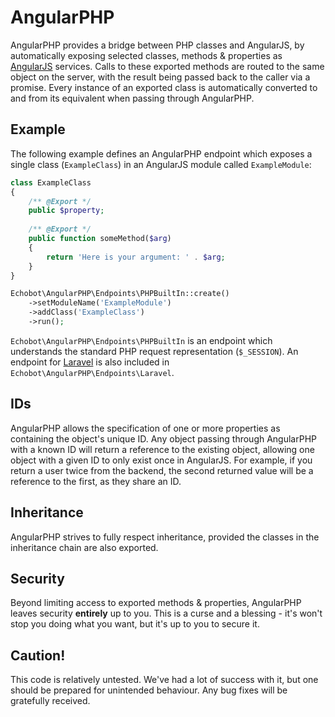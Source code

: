 # AngularPHP

AngularPHP provides a bridge between PHP classes and AngularJS, by automatically exposing selected classes, methods & properties as [AngularJS](https://angularjs.org/) services.  Calls to these exported methods are routed to the same object on the server, with the result being passed back to the caller via a promise.  Every instance of an exported class is automatically converted to and from its equivalent when passing through AngularPHP.

## Example

The following example defines an AngularPHP endpoint which exposes a single class (`ExampleClass`) in an AngularJS module called `ExampleModule`:

```php
class ExampleClass
{
    /** @Export */
    public $property;
    
    /** @Export */
    public function someMethod($arg)
    {
        return 'Here is your argument: ' . $arg;
    }
}

Echobot\AngularPHP\Endpoints\PHPBuiltIn::create()
    ->setModuleName('ExampleModule')
    ->addClass('ExampleClass')
    ->run();
```

`Echobot\AngularPHP\Endpoints\PHPBuiltIn` is an endpoint which understands the standard PHP request representation (`$_SESSION`).  An endpoint for [Laravel](http://laravel.com/) is also included in `Echobot\AngularPHP\Endpoints\Laravel`.

## IDs
AngularPHP allows the specification of one or more properties as containing the object's unique ID.  Any object passing through AngularPHP with a known ID will return a reference to the existing object, allowing one object with a given ID to only exist once in AngularJS.  For example, if you return a user twice from the backend, the second returned value will be a reference to the first, as they share an ID.

## Inheritance
AngularPHP strives to fully respect inheritance, provided the classes in the inheritance chain are also exported.

## Security
Beyond limiting access to exported methods & properties, AngularPHP leaves security __entirely__ up to you.  This is a curse and a blessing - it's won't stop you doing what you want, but it's up to you to secure it.

## Caution!
This code is relatively untested.  We've had a lot of success with it, but one should be prepared for unintended behaviour.  Any bug fixes will be gratefully received.